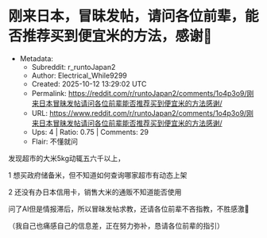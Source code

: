 # 刚来日本，冒昧发帖，请问各位前辈，能否推荐买到便宜米的方法，感谢🙏

- Metadata:
  - Subreddit: r_runtoJapan2
  - Author: Electrical_While9299
  - Created: 2025-10-12 13:29:02 UTC
  - Permalink: https://reddit.com/r/runtoJapan2/comments/1o4p3o9/刚来日本冒昧发帖请问各位前辈能否推荐买到便宜米的方法感谢/
  - URL: https://www.reddit.com/r/runtoJapan2/comments/1o4p3o9/刚来日本冒昧发帖请问各位前辈能否推荐买到便宜米的方法感谢/
  - Ups: 4 | Ratio: 0.75 | Comments: 29
  - Flair: 不懂就问


发现超市的大米5kg动辄五六千以上，

1 想买政府储备米，但不知道如何查询哪家超市有动态上架

2 还没有办日本信用卡，销售大米的通贩不知道能否使用

问了AI但是情报滞后，所以冒昧发帖求教，还请各位前辈不吝指教，不胜感激🙏

（我自己也痛感自己的信息差，正在努力弥补，恳请各位前辈的指引）

